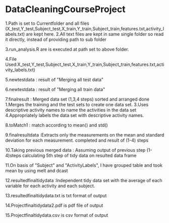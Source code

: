 DataCleaningCourseProject=========================1.Path is set to Currentfolder and all files (X_test,Y_test,Subject_test,X_train,Y_train,Subject_train,features.txt,activity_labels.txt) are kept here.2.All text files are kept in same single folder so read it directly, instead of providing path to sub folder3.run_analysis.R are is executed at path set to above folder.4.File Used:X_test,Y_test,Subject_test,X_train,Y_train,Subject_train,features.txt,activity_labels.txt)5.newtestdata : result of "Merging all test data"6.newtestdata : result of "Merging all train data"7.finalresult :  Merged data set (1,3,4 steps) sorted and arranged done					1.Merges the training and the test sets to create one data set.					3.Uses descriptive activity names to name the activities in the data set					4.Appropriately labels the data set with descriptive activity names. 					8.toMatch1 : match according to mean() and std()9.finalresultdata :Extracts only the measurements on the mean and standard deviation for each measurement. 					completed and result of (1-4) steps					10.Taking previous merged data : Assuming output of previous step (1-4)steps calculating 5th step of tidy data on resulted data frame									11.On basis of "Subject" and "ActivityLabels", I have grouped table and took mean by using melt and dcast12.resultedfinaltidydata :Independent tidy data set with the average of each variable for each activity and each subject. 13.resultedfinaltidydata.txt is txt format of output14.Projectfinaltidydata2.pdf is pdf file of output15.Projectfinaltidydata.csv is csv format of output 